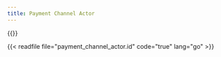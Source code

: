 ```yaml
---
title: Payment Channel Actor
---
```

{{<label payment_channel_actor>}}

{{< readfile file="payment_channel_actor.id" code="true" lang="go" >}}
